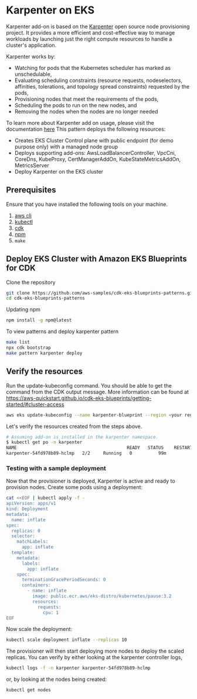 # Karpenter on EKS

Karpenter add-on is based on the [Karpenter](https://github.com/aws/karpenter) open source node provisioning project. It provides a more efficient and cost-effective way to manage workloads by launching just the right compute resources to handle a cluster's application.

Karpenter works by:

- Watching for pods that the Kubernetes scheduler has marked as unschedulable,
- Evaluating scheduling constraints (resource requests, nodeselectors, affinities, tolerations, and topology spread constraints) requested by the pods,
- Provisioning nodes that meet the requirements of the pods,
- Scheduling the pods to run on the new nodes, and
- Removing the nodes when the nodes are no longer needed

To learn more about Karpenter add on usage, please visit the documentation [here](https://aws-quickstart.github.io/cdk-eks-blueprints/addons/karpenter/)
This pattern deploys the following resources:

- Creates EKS Cluster Control plane with public endpoint (for demo purpose only) with a managed node group
- Deploys supporting add-ons: AwsLoadBalancerController, VpcCni, CoreDns, KubeProxy,  CertManagerAddOn, KubeStateMetricsAddOn, MetricsServer
- Deploy Karpenter on the EKS cluster

## Prerequisites

Ensure that you have installed the following tools on your machine.

1. [aws cli](https://docs.aws.amazon.com/cli/latest/userguide/install-cliv2.html)
2. [kubectl](https://Kubernetes.io/docs/tasks/tools/)
3. [cdk](https://docs.aws.amazon.com/cdk/v2/guide/getting_started.html#getting_started_install)
4. [npm](https://docs.npmjs.com/cli/v8/commands/npm-install)
5. `make`

## Deploy EKS Cluster with Amazon EKS Blueprints for CDK

Clone the repository

```sh
git clone https://github.com/aws-samples/cdk-eks-blueprints-patterns.git
cd cdk-eks-blueprints-patterns
```

Updating npm

```sh
npm install -g npm@latest
```

To view patterns and deploy karpenter pattern

```sh
make list
npx cdk bootstrap
make pattern karpenter deploy
```

## Verify the resources

Run the update-kubeconfig command. You should be able to get the command from the CDK output message. More information can be found at https://aws-quickstart.github.io/cdk-eks-blueprints/getting-started/#cluster-access

```sh
aws eks update-kubeconfig --name karpenter-blueprint --region <your region> --role-arn arn:aws:iam::xxxxxxxxx:role/karpenter-construct-bluepr-karpenterconstructbluepri-1OZNO42GH3OCB
```

Let's verify the resources created from the steps above.

```bash
# Assuming add-on is installed in the karpenter namespace.
$ kubectl get po -n karpenter
NAME                                          READY   STATUS    RESTARTS   AGE
karpenter-54fd978b89-hclmp   2/2     Running   0          99m
```

###  Testing with a sample deployment

Now that the provisioner is deployed, Karpenter is active and ready to provision nodes. Create some pods using a deployment:

```bash
cat <<EOF | kubectl apply -f -
apiVersion: apps/v1
kind: Deployment
metadata:
  name: inflate
spec:
  replicas: 0
  selector:
    matchLabels:
      app: inflate
  template:
    metadata:
      labels:
        app: inflate
    spec:
      terminationGracePeriodSeconds: 0
      containers:
        - name: inflate
          image: public.ecr.aws/eks-distro/kubernetes/pause:3.2
          resources:
            requests:
              cpu: 1
EOF
```

Now scale the deployment:

```bash
kubectl scale deployment inflate --replicas 10
```

The provisioner will then start deploying more nodes to deploy the scaled replicas. You can verify by either looking at the karpenter controller logs,

```bash
kubectl logs -f -n karpenter karpenter-54fd978b89-hclmp
```

or, by looking at the nodes being created:

```bash
kubectl get nodes
```

